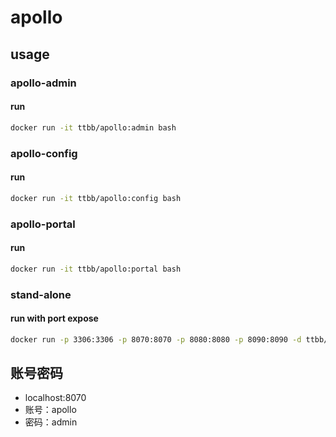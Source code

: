 # apollo
## usage
### apollo-admin
#### run
```bash
docker run -it ttbb/apollo:admin bash
```
### apollo-config
#### run
```bash
docker run -it ttbb/apollo:config bash
```
### apollo-portal
#### run
```bash
docker run -it ttbb/apollo:portal bash
```
### stand-alone
#### run with port expose
```bash
docker run -p 3306:3306 -p 8070:8070 -p 8080:8080 -p 8090:8090 -d ttbb/apollo:stand-alone
```

## 账号密码
- localhost:8070
- 账号：apollo
- 密码：admin